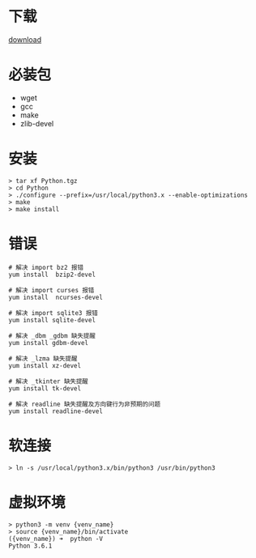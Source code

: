 

# 下载
[download](https://www.python.org/ftp/python/)

# 必装包
+ wget
+ gcc
+ make
+ zlib-devel

# 安装
```
> tar xf Python.tgz
> cd Python
> ./configure --prefix=/usr/local/python3.x --enable-optimizations
> make
> make install
```

# 错误
```
# 解决 import bz2 报错
yum install  bzip2-devel

# 解决 import curses 报错
yum install  ncurses-devel

# 解决 import sqlite3 报错
yum install sqlite-devel

# 解决 _dbm _gdbm 缺失提醒
yum install gdbm-devel

# 解决 _lzma 缺失提醒
yum install xz-devel

# 解决 _tkinter 缺失提醒
yum install tk-devel

# 解决 readline 缺失提醒及方向键行为非预期的问题
yum install readline-devel
```

# 软连接
```
> ln -s /usr/local/python3.x/bin/python3 /usr/bin/python3
```

# 虚拟环境
```
> python3 -m venv {venv_name}
> source {venv_name}/bin/activate
({venv_name}) ➜  python -V
Python 3.6.1
```